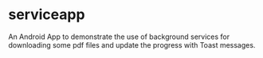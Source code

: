 # serviceapp

An Android App to demonstrate the use of background services for downloading some pdf files and update the progress with Toast messages.
